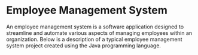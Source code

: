 # Employee Management System
An employee management system is a software application designed to streamline and automate various aspects of managing employees within an organization. Below is a description of a typical employee management system project created using the Java programming language.

